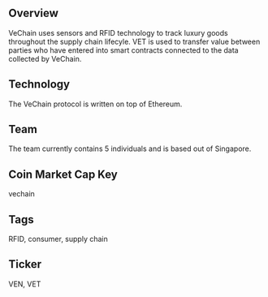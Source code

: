 ## Overview

VeChain uses sensors and RFID technology to track luxury goods throughout the supply chain lifecyle. VET is used to transfer value between parties who have entered into smart contracts connected to the data collected by VeChain.

## Technology

The VeChain protocol is written on top of Ethereum.

## Team

The team currently contains 5 individuals and is based out of Singapore. 

## Coin Market Cap Key

vechain

## Tags

RFID, consumer, supply chain

## Ticker

VEN, VET
